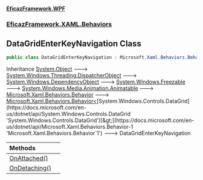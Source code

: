 #### [EficazFramework.WPF](EficazFrameworkWPF.md 'EficazFramework WPF')
### [EficazFramework.XAML.Behaviors](EficazFrameworkWPF.md#EficazFramework.XAML.Behaviors 'EficazFramework.XAML.Behaviors')

## DataGridEnterKeyNavigation Class

```csharp
public class DataGridEnterKeyNavigation : Microsoft.Xaml.Behaviors.Behavior<System.Windows.Controls.DataGrid>
```

Inheritance [System.Object](https://docs.microsoft.com/en-us/dotnet/api/System.Object 'System.Object') &#129106; [System.Windows.Threading.DispatcherObject](https://docs.microsoft.com/en-us/dotnet/api/System.Windows.Threading.DispatcherObject 'System.Windows.Threading.DispatcherObject') &#129106; [System.Windows.DependencyObject](https://docs.microsoft.com/en-us/dotnet/api/System.Windows.DependencyObject 'System.Windows.DependencyObject') &#129106; [System.Windows.Freezable](https://docs.microsoft.com/en-us/dotnet/api/System.Windows.Freezable 'System.Windows.Freezable') &#129106; [System.Windows.Media.Animation.Animatable](https://docs.microsoft.com/en-us/dotnet/api/System.Windows.Media.Animation.Animatable 'System.Windows.Media.Animation.Animatable') &#129106; [Microsoft.Xaml.Behaviors.Behavior](https://docs.microsoft.com/en-us/dotnet/api/Microsoft.Xaml.Behaviors.Behavior 'Microsoft.Xaml.Behaviors.Behavior') &#129106; [Microsoft.Xaml.Behaviors.Behavior&lt;](https://docs.microsoft.com/en-us/dotnet/api/Microsoft.Xaml.Behaviors.Behavior-1 'Microsoft.Xaml.Behaviors.Behavior`1')[System.Windows.Controls.DataGrid](https://docs.microsoft.com/en-us/dotnet/api/System.Windows.Controls.DataGrid 'System.Windows.Controls.DataGrid')[&gt;](https://docs.microsoft.com/en-us/dotnet/api/Microsoft.Xaml.Behaviors.Behavior-1 'Microsoft.Xaml.Behaviors.Behavior`1') &#129106; DataGridEnterKeyNavigation

| Methods | |
| :--- | :--- |
| [OnAttached()](EficazFramework.XAML.Behaviors/DataGridEnterKeyNavigation/OnAttached().md 'EficazFramework.XAML.Behaviors.DataGridEnterKeyNavigation.OnAttached()') | |
| [OnDetaching()](EficazFramework.XAML.Behaviors/DataGridEnterKeyNavigation/OnDetaching().md 'EficazFramework.XAML.Behaviors.DataGridEnterKeyNavigation.OnDetaching()') | |
